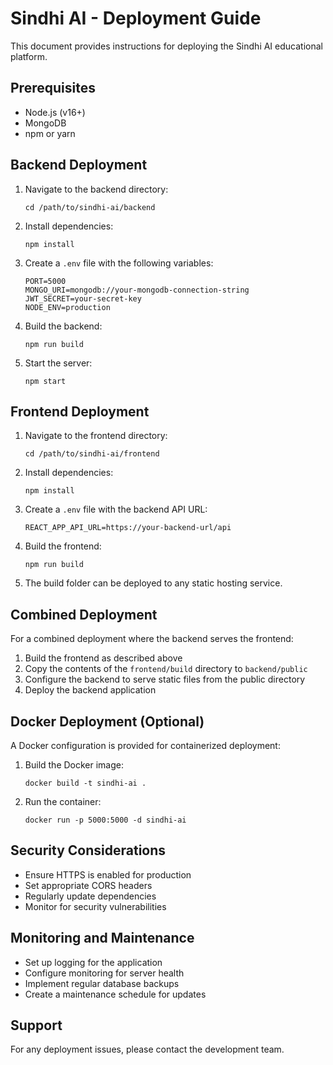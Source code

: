 # Sindhi AI - Deployment Guide

This document provides instructions for deploying the Sindhi AI educational platform.

## Prerequisites

- Node.js (v16+)
- MongoDB
- npm or yarn

## Backend Deployment

1. Navigate to the backend directory:
   ```
   cd /path/to/sindhi-ai/backend
   ```

2. Install dependencies:
   ```
   npm install
   ```

3. Create a `.env` file with the following variables:
   ```
   PORT=5000
   MONGO_URI=mongodb://your-mongodb-connection-string
   JWT_SECRET=your-secret-key
   NODE_ENV=production
   ```

4. Build the backend:
   ```
   npm run build
   ```

5. Start the server:
   ```
   npm start
   ```

## Frontend Deployment

1. Navigate to the frontend directory:
   ```
   cd /path/to/sindhi-ai/frontend
   ```

2. Install dependencies:
   ```
   npm install
   ```

3. Create a `.env` file with the backend API URL:
   ```
   REACT_APP_API_URL=https://your-backend-url/api
   ```

4. Build the frontend:
   ```
   npm run build
   ```

5. The build folder can be deployed to any static hosting service.

## Combined Deployment

For a combined deployment where the backend serves the frontend:

1. Build the frontend as described above
2. Copy the contents of the `frontend/build` directory to `backend/public`
3. Configure the backend to serve static files from the public directory
4. Deploy the backend application

## Docker Deployment (Optional)

A Docker configuration is provided for containerized deployment:

1. Build the Docker image:
   ```
   docker build -t sindhi-ai .
   ```

2. Run the container:
   ```
   docker run -p 5000:5000 -d sindhi-ai
   ```

## Security Considerations

- Ensure HTTPS is enabled for production
- Set appropriate CORS headers
- Regularly update dependencies
- Monitor for security vulnerabilities

## Monitoring and Maintenance

- Set up logging for the application
- Configure monitoring for server health
- Implement regular database backups
- Create a maintenance schedule for updates

## Support

For any deployment issues, please contact the development team.
